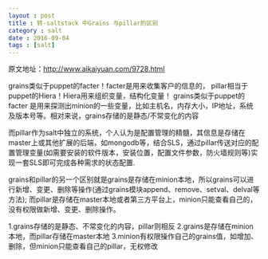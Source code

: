 ```yaml
---
layout : post
title : 转-saltstack 中Grains 与pillar的区别
category : salt
date : 2016-09-04
tags : [salt]
---
```


原文地址：http://www.aikaiyuan.com/9728.html

grains类似于puppet的facter！facter是用来收集客户的信息的，
pillar相当于puppet的Hiera！Hiera用来组织变量，结构化变量！
grains类似于puppet的facter 是用来探测出minion的一些变量，比如主机名，内存大小，IP地址，系统及版本号等。相对来说，grains存储的是静态/不常变化的内容
<!-- more -->
而pillar作为salt中独立的系统，个人认为是配置管理的精髓，其信息是存储在master上或其他扩展的后端，如mongodb等，结合SLS，通过pillar传送对应的配置管理变量(如需要安装的软件版本，安装位置，配置文件参数，防火墙规则等)实现一套SLS即可完成各种需求的状态配置.

grains和pillar的另一个区别就是grains是存储在minion本地，所以grains可以进行新增、变更、删除等操作(通过grains模块append、remove、setval、delval等方法); 而pillar是存储在master本地或者第三方平台上，minion只能查看自己的，没有权限做新增、变更、删除操作。


1.grains存储的是静态、不常变化的内容，pillar则相反
2.grains是存储在minion本地，而pillar存储在master本地
3.minion有权限操作自己的grains值，如增加、删除，但minion只能查看自己的pillar，无权修改